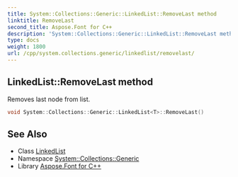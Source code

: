 ```yaml
---
title: System::Collections::Generic::LinkedList::RemoveLast method
linktitle: RemoveLast
second_title: Aspose.Font for C++
description: 'System::Collections::Generic::LinkedList::RemoveLast method. Removes last node from list in C++.'
type: docs
weight: 1800
url: /cpp/system.collections.generic/linkedlist/removelast/
---
```

## LinkedList::RemoveLast method


Removes last node from list.

```cpp
void System::Collections::Generic::LinkedList<T>::RemoveLast()
```


## See Also

* Class [LinkedList](../)
* Namespace [System::Collections::Generic](../../)
* Library [Aspose.Font for C++](../../../)
